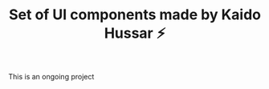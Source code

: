 <h1 align="center">Set of UI components made by Kaido Hussar ⚡️</h1>

<br />

This is an ongoing project
